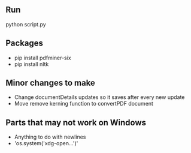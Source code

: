 ## Run
python script.py

## Packages
* pip install pdfminer-six
* pip install nltk

## Minor changes to make
* Change documentDetails updates so it saves after every new update
* Move remove kerning function to convertPDF document

## Parts that may not work on Windows
* Anything to do with newlines
* 'os.system('xdg-open...')'
